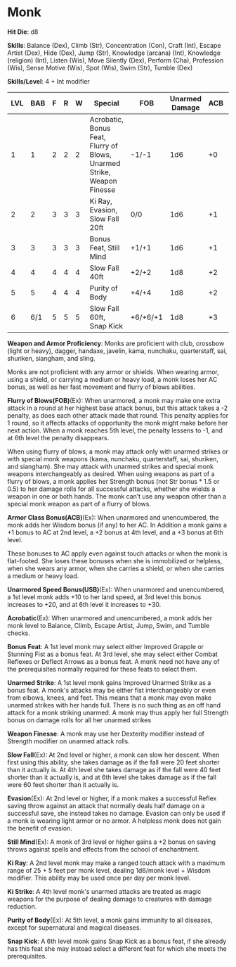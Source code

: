 # Monk

**Hit Die**: d8

**Skills**: Balance (Dex), Climb (Str), Concentration (Con), Craft (Int), Escape Artist (Dex), Hide (Dex), Jump (Str), Knowledge (arcana) (Int), Knowledge (religion) (Int), Listen (Wis), Move Silently (Dex), Perform (Cha), Profession (Wis), Sense Motive (Wis), Spot (Wis), Swim (Str), Tumble (Dex)

**Skills/Level**: 4 + Int modifier

LVL | BAB | F | R | W | Special | FOB | Unarmed Damage | ACB | USB
--- | --- | - | - | - | ------- | --- | -------------- | --- | ---
1   | 1   | 2 | 2 | 2 | Acrobatic, Bonus Feat, Flurry of Blows, Unarmed Strike, Weapon Finesse | -1/-1   | 1d6 | +0 | +10
2   | 2   | 3 | 3 | 3 | Ki Ray, Evasion, Slow Fall 20ft | 0/0 | 1d6 | +1 | +10
3   | 3   | 3 | 3 | 3 | Bonus Feat, Still Mind | +1/+1 | 1d6 | +1 | +10
4   | 4   | 4 | 4 | 4 | Slow Fall 40ft | +2/+2 | 1d8 | +2 | +20
5   | 5   | 4 | 4 | 4 | Purity of Body | +4/+4 | 1d8 | +2 | +20
6   | 6/1 | 5 | 5 | 5 | Slow Fall 60ft, Snap Kick | +6/+6/+1 | 1d8 | +3 | +30

**Weapon and Armor Proficiency**: Monks are proficient with club, crossbow (light or heavy), dagger, handaxe, javelin, kama, nunchaku, quarterstaff, sai, shuriken, siangham, and sling.

Monks are not proficient with any armor or shields. When wearing armor, using a shield, or carrying a medium or heavy load, a monk loses her AC bonus, as well as her fast movement and flurry of blows abilities.

**Flurry of Blows(FOB)**(Ex): When unarmored, a monk may make one extra attack in a round at her highest base attack bonus, but this attack takes a -2 penalty, as does each other attack made that round. This penalty applies for 1 round, so it affects attacks of opportunity the monk might make before her next action. When a monk reaches 5th level, the penalty lessens to -1, and at 6th level the penalty disappears.

When using flurry of blows, a monk may attack only with unarmed strikes or with special monk weapons (kama, nunchaku, quarterstaff, sai, shuriken, and siangham). She may attack with unarmed strikes and special monk weapons interchangeably as desired. When using weapons as part of a flurry of blows, a monk applies her Strength bonus (not Str bonus * 1.5 or 0.5) to her damage rolls for all successful attacks, whether she wields a weapon in one or both hands. The monk can’t use any weapon other than a special monk weapon as part of a flurry of blows.

**Armor Class Bonus(ACB)**(Ex): When unarmored and unencumbered, the monk adds her Wisdom bonus (if any) to her AC. In Addition a monk gains a +1 bonus to AC at 2nd level, a +2 bonus at 4th level, and a +3 bonus at 6th level.

These bonuses to AC apply even against touch attacks or when the monk is flat-footed. She loses these bonuses when she is immobilized or helpless, when she wears any armor, when she carries a shield, or when she carries a medium or heavy load.

**Unarmored Speed Bonus(USB)**(Ex): When unarmored and unencumbered, a 1st level monk adds +10 to her land speed, at 3rd level this bonus increases to +20, and at 6th level it increases to +30.

**Acrobatic**(Ex): When unarmored and unencumbered, a monk adds her monk level to Balance, Climb, Escape Artist, Jump, Swim, and Tumble checks.

**Bonus Feat**: A 1st level monk may select either Improved Grapple or Stunning Fist as a bonus feat. At 3rd level, she may select either Combat Reflexes or Deflect Arrows as a bonus feat. A monk need not have any of the prerequisites normally required for these feats to select them.

**Unarmed Strike**: A 1st level monk gains Improved Unarmed Strike as a bonus feat. A monk's attacks may be either fist interchangeably or even from elbows, knees, and feet. This means that a monk may even make unarmed strikes with her hands full. There is no such thing as an off hand attack for a monk striking unarmed. A monk may thus apply her full Strength bonus on damage rolls for all her unarmed strikes

**Weapon Finesse**: A monk may use her Dexterity modifier instead of Strength modifier on unarmed attack rolls. 

**Slow Fall**(Ex): At 2nd level or higher, a monk can slow her descent. When first using this ability, she takes damage as if the fall were 20 feet shorter than it actually is. At 4th level she takes damage as if the fall were 40 feet shorter than it actually is, and at 6th level she takes damage as if the fall were 60 feet shorter than it actually is.

**Evasion**(Ex): At 2nd level or higher, if a monk makes a successful Reflex saving throw against an attack that normally deals half damage on a successful save, she instead takes no damage. Evasion can only be used if a monk is wearing light armor or no armor. A helpless monk does not gain the benefit of evasion.

**Still Mind**(Ex): A monk of 3rd level or higher gains a +2 bonus on saving throws against spells and effects from the school of enchantment.

**Ki Ray**: A 2nd level monk may make a ranged touch attack with a maximum range of 25 + 5 feet per monk level, dealing 1d6/monk level + Wisdom modifier. This ability may be used once per day per monk level.

**Ki Strike**: A 4th level monk's unarmed attacks are treated as magic weapons for the purpose of dealing damage to creatures with damage reduction.

**Purity of Body**(Ex): At 5th level, a monk gains immunity to all diseases, except for supernatural and magical diseases.

**Snap Kick**: A 6th level monk gains Snap Kick as a bonus feat, if she already has this feat she may instead select a different feat for which she meets the prerequisites.